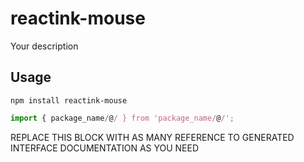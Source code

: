 # reactink-mouse

Your description

## Usage

```
npm install reactink-mouse
```


````ts
import { package_name/@/ } from 'package_name/@/';
````

<!--- @@inject: dist/docs/modules.md#Functions --->

<!--- @@inject-end: dist/docs/modules.md#Functions --->

<!--- @@inject: dist/docs/interfaces/*.md#Properties --->
REPLACE THIS BLOCK WITH AS MANY REFERENCE TO GENERATED INTERFACE DOCUMENTATION AS YOU NEED
<!--- @@inject-end: dist/docs/interfaces/*.md#Properties --->
